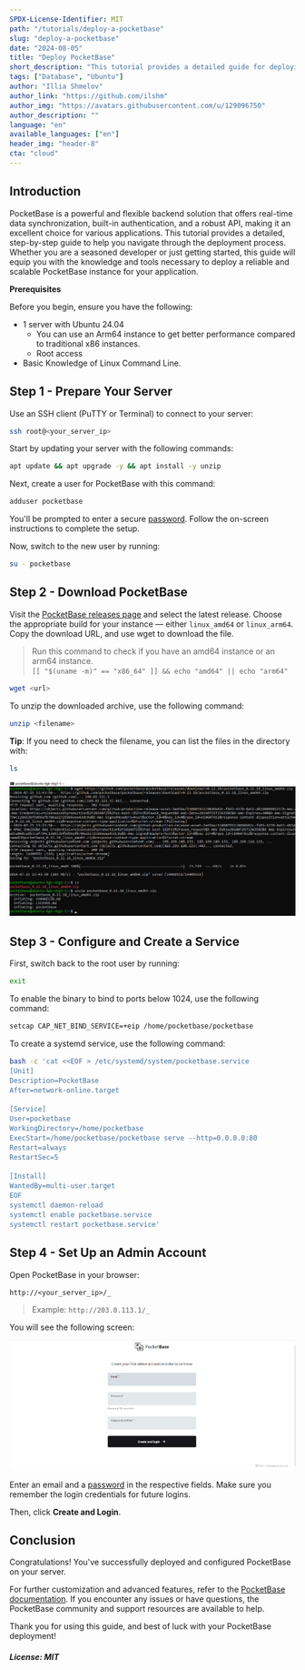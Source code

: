```yaml
---
SPDX-License-Identifier: MIT
path: "/tutorials/deploy-a-pocketbase"
slug: "deploy-a-pocketbase"
date: "2024-08-05"
title: "Deploy PocketBase"
short_description: "This tutorial provides a detailed guide for deploying a production-scale PocketBase instance."
tags: ["Database", "Ubuntu"]
author: "Illia Shmelov"
author_link: "https://github.com/ilshm"
author_img: "https://avatars.githubusercontent.com/u/129096750"
author_description: ""
language: "en"
available_languages: ["en"]
header_img: "header-8"
cta: "cloud"
---
```


## Introduction

PocketBase is a powerful and flexible backend solution that offers real-time data synchronization, built-in authentication, and a robust API, making it an excellent choice for various applications. This tutorial provides a detailed, step-by-step guide to help you navigate through the deployment process. Whether you are a seasoned developer or just getting started, this guide will equip you with the knowledge and tools necessary to deploy a reliable and scalable PocketBase instance for your application.

**Prerequisites**

Before you begin, ensure you have the following:

* 1 server with Ubuntu 24.04
  * You can use an Arm64 instance to get better performance compared to traditional x86 instances.
  * Root access
* Basic Knowledge of Linux Command Line.

## Step 1 - Prepare Your Server

Use an SSH client (PuTTY or Terminal) to connect to your server:

```bash
ssh root@<your_server_ip>
```

Start by updating your server with the following commands:

```bash
apt update && apt upgrade -y && apt install -y unzip
```

Next, create a user for PocketBase with this command:

```bash
adduser pocketbase
```

You'll be prompted to enter a secure [password](https://www.random.org/passwords). Follow the on-screen instructions to complete the setup.

Now, switch to the new user by running:

```bash
su - pocketbase
```

## Step 2 - Download PocketBase

Visit the [PocketBase releases page](https://github.com/pocketbase/pocketbase/releases) and select the latest release. Choose the appropriate build for your instance — either `linux_amd64` or `linux_arm64`. Copy the download URL, and use wget to download the file.

> Run this command to check if you have an amd64 instance or an arm64 instance.<br>
> `[[ "$(uname -m)" == "x86_64" ]] && echo "amd64" || echo "arm64"`

```bash
wget <url>
```

To unzip the downloaded archive, use the following command:

```bash
unzip <filename>
```

**Tip**: If you need to check the filename, you can list the files in the directory with:

```bash
ls
```

![download-pocketbase](images/download-pocketbase.png)

## Step 3 - Configure and Create a Service

First, switch back to the root user by running:

```bash
exit
```

To enable the binary to bind to ports below 1024, use the following command:

```bash
setcap CAP_NET_BIND_SERVICE=+eip /home/pocketbase/pocketbase
```

To create a systemd service, use the following command:

```bash
bash -c 'cat <<EOF > /etc/systemd/system/pocketbase.service
[Unit]
Description=PocketBase
After=network-online.target

[Service]
User=pocketbase
WorkingDirectory=/home/pocketbase
ExecStart=/home/pocketbase/pocketbase serve --http=0.0.0.0:80
Restart=always
RestartSec=5

[Install]
WantedBy=multi-user.target
EOF
systemctl daemon-reload
systemctl enable pocketbase.service
systemctl restart pocketbase.service'
```

## Step 4 - Set Up an Admin Account

Open PocketBase in your browser:

```http
http://<your_server_ip>/_
``` 
> Example: `http://203.0.113.1/_`

You will see the following screen:

![set-up-an-admin-account](images/set-up-an-admin-account.png)

Enter an email and a [password](https://www.random.org/passwords) in the respective fields. Make sure you remember the login credentials for future logins.

Then, click **Create and Login**.

## Conclusion

Congratulations! You've successfully deployed and configured PocketBase on your server.

For further customization and advanced features, refer to the [PocketBase documentation](https://pocketbase.io/docs). If you encounter any issues or have questions, the PocketBase community and support resources are available to help.

Thank you for using this guide, and best of luck with your PocketBase deployment!

##### License: MIT

<!--

Contributor's Certificate of Origin

By making a contribution to this project, I certify that:

(a) The contribution was created in whole or in part by me and I have
    the right to submit it under the license indicated in the file; or

(b) The contribution is based upon previous work that, to the best of my
    knowledge, is covered under an appropriate license and I have the
    right under that license to submit that work with modifications,
    whether created in whole or in part by me, under the same license
    (unless I am permitted to submit under a different license), as
    indicated in the file; or

(c) The contribution was provided directly to me by some other person
    who certified (a), (b) or (c) and I have not modified it.

(d) I understand and agree that this project and the contribution are
    public and that a record of the contribution (including all personal
    information I submit with it, including my sign-off) is maintained
    indefinitely and may be redistributed consistent with this project
    or the license(s) involved.

Signed-off-by: Illia Shmelov <shmelevilia@gmail.com>

-->